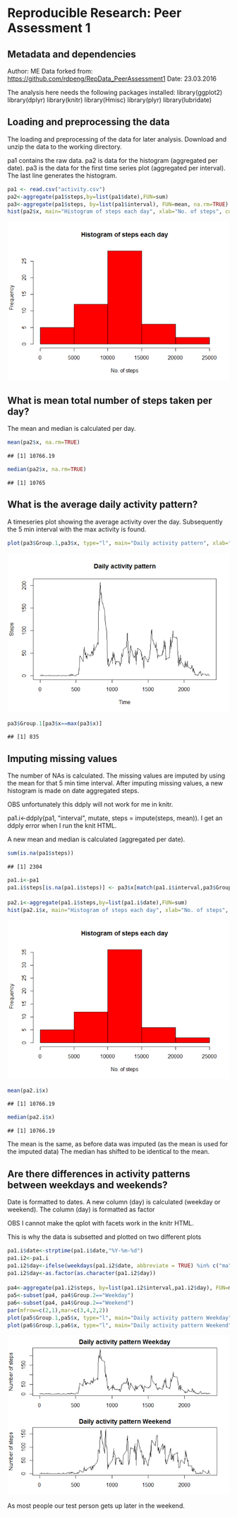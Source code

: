 # Reproducible Research: Peer Assessment 1

## Metadata and dependencies
Author: ME
Data forked from: https://github.com/rdpeng/RepData_PeerAssessment1
Date: 23.03.2016

The analysis here needs the following packages installed:
library(ggplot2)
library(dplyr)
library(knitr)
library(Hmisc)
library(plyr)
library(lubridate)

## Loading and preprocessing the data
The loading and preprocessing of the data for later analysis.
Download and unzip the data to the working directory.

pa1 contains the raw data.
pa2 is data for the histogram (aggregated per date).
pa3 is the data for the first time series plot (aggregated per interval).
The last line generates the histogram.


```r
pa1 <- read.csv("activity.csv")
pa2<-aggregate(pa1$steps,by=list(pa1$date),FUN=sum)
pa3<-aggregate(pa1$steps, by=list(pa1$interval), FUN=mean, na.rm=TRUE)
hist(pa2$x, main="Histogram of steps each day", xlab="No. of steps", col = "red")
```

![](PA1_template_files/figure-html/unnamed-chunk-1-1.png)

## What is mean total number of steps taken per day?
The mean and median is calculated per day.


```r
mean(pa2$x, na.rm=TRUE)
```

```
## [1] 10766.19
```

```r
median(pa2$x, na.rm=TRUE)
```

```
## [1] 10765
```


## What is the average daily activity pattern?
A timeseries plot showing the average activity over the day.
Subsequently the 5 min interval with the max activity is found.

```r
plot(pa3$Group.1,pa3$x, type="l", main="Daily activity pattern", xlab="Time", ylab="Steps")
```

![](PA1_template_files/figure-html/unnamed-chunk-3-1.png)

```r
pa3$Group.1[pa3$x==max(pa3$x)]
```

```
## [1] 835
```


## Imputing missing values
The number of NAs is calculated.
The missing values are imputed by using the mean for that 5 min time interval.
After imputing missing values, a new histogram is made on date aggregated steps.

OBS unfortunately this ddply will not work for me in knitr.

pa1.i<-ddply(pa1, "interval", mutate, steps = impute(steps, mean)). I get an ddply error when I run the knit HTML.

A new mean and median is calculated (aggregated per date). 

```r
sum(is.na(pa1$steps))
```

```
## [1] 2304
```

```r
pa1.i<-pa1
pa1.i$steps[is.na(pa1.i$steps)] <- pa3$x[match(pa1.i$interval,pa3$Group.1)][is.na(pa1.i$steps)]

pa2.i<-aggregate(pa1.i$steps,by=list(pa1.i$date),FUN=sum)
hist(pa2.i$x, main="Histogram of steps each day", xlab="No. of steps", col = "red")
```

![](PA1_template_files/figure-html/unnamed-chunk-4-1.png)

```r
mean(pa2.i$x)
```

```
## [1] 10766.19
```

```r
median(pa2.i$x)
```

```
## [1] 10766.19
```

The mean is the same, as before data was imputed (as the mean is used for the imputed data)
The median has shifted to be identical to the mean.

## Are there differences in activity patterns between weekdays and weekends?
Date is formatted to dates. 
A new column (day) is calculated (weekday or weekend).
The column (day) is formatted as factor

OBS I cannot make the qplot with facets work in the knitr HTML.

This is why the data is subsetted and plotted on two different plots


```r
pa1.i$date<-strptime(pa1.i$date,"%Y-%m-%d")
pa1.i2<-pa1.i
pa1.i2$day<-ifelse(weekdays(pa1.i2$date, abbreviate = TRUE) %in% c("ma","ti","on","to","fr"),"Weekday","Weekend")
pa1.i2$day<-as.factor(as.character(pa1.i2$day))

pa4<-aggregate(pa1.i2$steps, by=list(pa1.i2$interval,pa1.i2$day), FUN=mean)
pa5<-subset(pa4, pa4$Group.2=="Weekday")
pa6<-subset(pa4, pa4$Group.2=="Weekend")
par(mfrow=c(2,1),mar=c(3,4,2,2))
plot(pa5$Group.1,pa5$x, type="l", main="Daily activity pattern Weekday", xlab="Time", ylab="Number of steps")
plot(pa6$Group.1,pa6$x, type="l", main="Daily activity pattern Weekend", xlab="Time", ylab="Number of steps")
```

![](PA1_template_files/figure-html/unnamed-chunk-5-1.png)

As most people our test person gets up later in the weekend.

